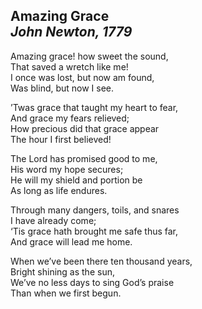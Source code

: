 **Amazing Grace**  
_John Newton, 1779_
---------------------------------------

Amazing grace! how sweet the sound,  
That saved a wretch like me!  
I once was lost, but now am found,  
Was blind, but now I see.

’Twas grace that taught my heart to fear,  
And grace my fears relieved;  
How precious did that grace appear  
The hour I first believed!

The Lord has promised good to me,  
His word my hope secures;  
He will my shield and portion be  
As long as life endures.

Through many dangers, toils, and snares  
I have already come;  
‘Tis grace hath brought me safe thus far,  
And grace will lead me home.

When we’ve been there ten thousand years,  
Bright shining as the sun,  
We’ve no less days to sing God’s praise  
Than when we first begun.
